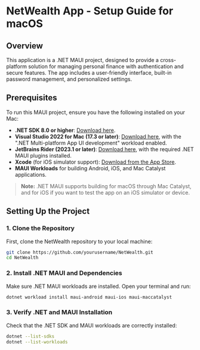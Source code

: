 # NetWealth App - Setup Guide for macOS

## Overview
This application is a .NET MAUI project, designed to provide a cross-platform solution for managing personal finance with authentication and secure features. The app includes a user-friendly interface, built-in password management, and personalized settings.

## Prerequisites
To run this MAUI project, ensure you have the following installed on your Mac:

- **.NET SDK 8.0 or higher**: [Download here](https://dotnet.microsoft.com/download/dotnet).
- **Visual Studio 2022 for Mac (17.3 or later)**: [Download here](https://visualstudio.microsoft.com/), with the ".NET Multi-platform App UI development" workload enabled.
- **JetBrains Rider (2023.1 or later)**: [Download here](https://www.jetbrains.com/rider/), with the required .NET MAUI plugins installed.
- **Xcode** (for iOS simulator support): [Download from the App Store](https://apps.apple.com/us/app/xcode/id497799835?mt=12).
- **MAUI Workloads** for building Android, iOS, and Mac Catalyst applications.

> **Note:** .NET MAUI supports building for macOS through Mac Catalyst, and for iOS if you want to test the app on an iOS simulator or device.

## Setting Up the Project

### 1. Clone the Repository
First, clone the NetWealth repository to your local machine:

```bash
git clone https://github.com/yourusername/NetWealth.git
cd NetWealth
```
### 2. Install .NET MAUI and Dependencies
Make sure .NET MAUI workloads are installed. Open your terminal and run:

```bash
dotnet workload install maui-android maui-ios maui-maccatalyst
```
### 3. Verify .NET and MAUI Installation
Check that the .NET SDK and MAUI workloads are correctly installed:

```bash
dotnet --list-sdks
dotnet --list-workloads
```